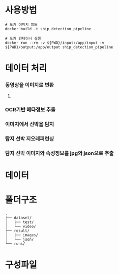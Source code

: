 # 사용방법
```
# 도커 이미지 빌드
docker build -t ship_detection_pipeline .

# 도커 컨테이너 실행
docker run --rm -v ${PWD}/input:/app/input -v ${PWD}/output:/app/output ship_detection_pipeline
```

# 데이터 처리
### 동영상을 이미지로 변환
1. 

### OCR기반 메타정보 추출

### 이미지에서 선박을 탐지

### 탐지 선박 지오레퍼런싱

### 탐지 선박 이미지와 속성정보를 jpg와 json으로 추출


# 데이터

# 폴더구조
```
.
├── dataset/
│   ├── test/
│   └── video/
├── result/
│   ├── images/
│   └── json/
└── runs/
```

# 구성파일
